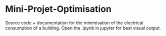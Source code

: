 # Mini-Projet-Optimisation
Source code + documentation for the minimisation of the electrical consumption of a building. Open the .ipynb in jupyter for best visual output.
